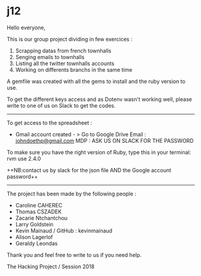 # j12


Hello everyone,

This is our group project dividing in few exercices :


1. Scrapping datas from french townhalls
2. Senging emails to townhalls
3. Listing all the twitter townhalls accounts
4. Working on differents branchs in the same time


A gemfile was created with all the gems to install and the ruby version to use.

To get the different keys access and as Dotenv wasn't working well, please write to one of us on Slack to get the codes.

*************************************
To get access to the spreadsheet :
- Gmail account created - > Go to Google Drive
Email : johndoethp@gmail.com
MDP  : ASK US ON SLACK FOR THE PASSWORD

To make sure you have the right version of Ruby, type this in your terminal: rvm use 2.4.0

++NB:contact us by slack for the json file AND the Google account password++
*************************************

The project has been made by the following people :


- Caroline CAHEREC
- Thomas CSZADEK
- Zacarie Ntchantchou
- Larry Goldstein
- Kevin Mainaud / GitHub : kevinmainaud
- Alison Lagerlof
- Geraldy Leondas

Thank you and feel free to write to us if you need help.

The Hacking Project / Session 2018
